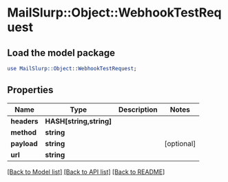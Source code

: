 # MailSlurp::Object::WebhookTestRequest

## Load the model package
```perl
use MailSlurp::Object::WebhookTestRequest;
```

## Properties
Name | Type | Description | Notes
------------ | ------------- | ------------- | -------------
**headers** | **HASH[string,string]** |  | 
**method** | **string** |  | 
**payload** | **string** |  | [optional] 
**url** | **string** |  | 

[[Back to Model list]](../README.md#documentation-for-models) [[Back to API list]](../README.md#documentation-for-api-endpoints) [[Back to README]](../README.md)


